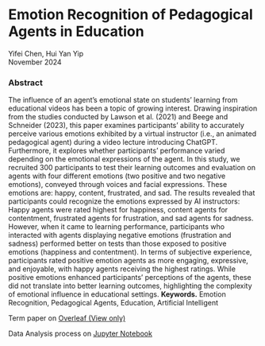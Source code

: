 # Emotion Recognition of Pedagogical Agents in Education
Yifei Chen, Hui Yan Yip  
November 2024

### Abstract
The influence of an agent’s emotional state on students’ learning from educational videos
has been a topic of growing interest. Drawing inspiration from the studies conducted by
Lawson et al. (2021) and Beege and Schneider (2023), this paper examines participants’ ability
to accurately perceive various emotions exhibited by a virtual instructor (i.e., an animated
pedagogical agent) during a video lecture introducing ChatGPT. Furthermore, it explores
whether participants’ performance varied depending on the emotional expressions of the agent.
In this study, we recruited 300 participants to test their learning outcomes and evaluation
on agents with four different emotions (two positive and two negative emotions), conveyed
through voices and facial expressions. These emotions are: happy, content, frustrated, and
sad. The results revealed that participants could recognize the emotions expressed by AI
instructors: Happy agents were rated highest for happiness, content agents for contentment,
frustrated agents for frustration, and sad agents for sadness. However, when it came to
learning performance, participants who interacted with agents displaying negative emotions
(frustration and sadness) performed better on tests than those exposed to positive emotions
(happiness and contentment). In terms of subjective experience, participants rated positive
emotion agents as more engaging, expressive, and enjoyable, with happy agents receiving
the highest ratings. While positive emotions enhanced participants’ perceptions of the agents,
these did not translate into better learning outcomes, highlighting the complexity of emotional
influence in educational settings.
**Keywords.** Emotion Recognition, Pedagogical Agents, Education, Artificial Intelligent


Term paper on [Overleaf (View only)](https://www.overleaf.com/read/jtgzfmzrvrsc#a082fc)

Data Analysis process on [Jupyter Notebook](https://github.com/devychen/Course_Pedagogical_Agents/blob/main/PA_Data.ipynb)
